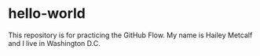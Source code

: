 # hello-world
This repository is for practicing the GitHub Flow.
My name is Hailey Metcalf and I live in Washington D.C. 
